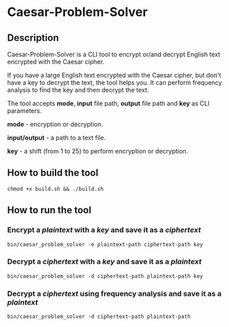 # Caesar-Problem-Solver

## Description

Caesar-Problem-Solver is a CLI tool to encrypt or/and decrypt English text
encrypted with the Caesar cipher.

If you have a large English text encrypted with the Caesar cipher, but
don't have a key to decrypt the text, the tool helps you. It can perform frequency analysis to find the key and then decrypt the text.

The tool accepts **mode**, **input** file path, **output** file path and
**key** as CLI parameters.

**mode** - encryption or decryption.

**input/output** - a path to a text file.

**key** - a shift (from 1 to 25) to perform encryption or decryption.

## How to build the tool

``chmod +x build.sh && ./build.sh``

## How to run the tool

### Encrypt a *plaintext* with a *key* and save it as a *ciphertext*  

``bin/caesar_problem_solver -e plaintext-path ciphertext-path key``

### Decrypt a *ciphertext* with a *key* and save it as a *plaintext*  

``bin/caesar_problem_solver -d ciphertext-path plaintext-path key``

### Decrypt a *ciphertext* using frequency analysis and save it as a *plaintext*

``bin/caesar_problem_solver -d ciphertext-path plaintext-path``
